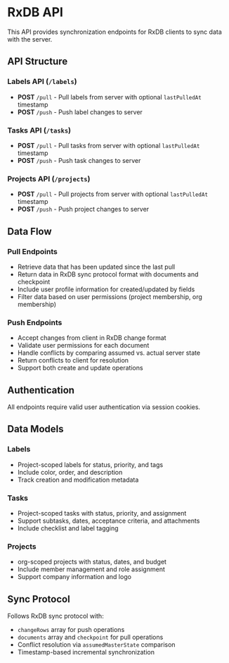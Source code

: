 # RxDB API

This API provides synchronization endpoints for RxDB clients to sync data with the server.

## API Structure

### Labels API (`/labels`)
- **POST** `/pull` - Pull labels from server with optional `lastPulledAt` timestamp
- **POST** `/push` - Push label changes to server

### Tasks API (`/tasks`)
- **POST** `/pull` - Pull tasks from server with optional `lastPulledAt` timestamp
- **POST** `/push` - Push task changes to server

### Projects API (`/projects`)
- **POST** `/pull` - Pull projects from server with optional `lastPulledAt` timestamp
- **POST** `/push` - Push project changes to server

## Data Flow

### Pull Endpoints
- Retrieve data that has been updated since the last pull
- Return data in RxDB sync protocol format with documents and checkpoint
- Include user profile information for created/updated by fields
- Filter data based on user permissions (project membership, org membership)

### Push Endpoints
- Accept changes from client in RxDB change format
- Validate user permissions for each document
- Handle conflicts by comparing assumed vs. actual server state
- Return conflicts to client for resolution
- Support both create and update operations

## Authentication
All endpoints require valid user authentication via session cookies.

## Data Models

### Labels
- Project-scoped labels for status, priority, and tags
- Include color, order, and description
- Track creation and modification metadata

### Tasks
- Project-scoped tasks with status, priority, and assignment
- Support subtasks, dates, acceptance criteria, and attachments
- Include checklist and label tagging

### Projects
- org-scoped projects with status, dates, and budget
- Include member management and role assignment
- Support company information and logo

## Sync Protocol
Follows RxDB sync protocol with:
- `changeRows` array for push operations
- `documents` array and `checkpoint` for pull operations
- Conflict resolution via `assumedMasterState` comparison
- Timestamp-based incremental synchronization
